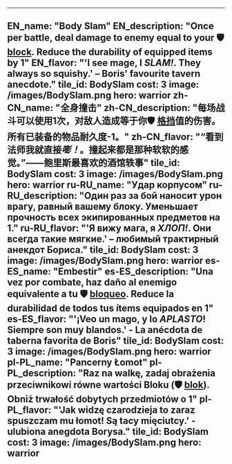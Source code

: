 ---

EN_name: "Body Slam"
EN_description: "Once per battle, deal damage to enemy equal to your 🛡️️ <u>block</u>.  Reduce the durability of equipped items by 1"
EN_flavor: "'I see mage, I *SLAM!*. They always so squishy.' – Boris' favourite tavern anecdote."
tile_id: BodySlam
cost: 3
image: /images/BodySlam.png
hero: warrior
zh-CN_name: "全身撞击"
zh-CN_description: "每场战斗可以使用1次，对敌人造成等于你🛡️️ <u>格挡</u>值的伤害。所有已装备的物品耐久度-1。"
zh-CN_flavor: "“看到法师我就直接*嘭！*。撞起来都是那种软软的感觉。”——鲍里斯最喜欢的酒馆轶事"
tile_id: BodySlam
cost: 3
image: /images/BodySlam.png
hero: warrior
ru-RU_name: "Удар корпусом"
ru-RU_description: "Один раз за бой наносит урон врагу, равный вашему блоку. Уменьшает прочность всех экипированных предметов на 1."
ru-RU_flavor: "'Я вижу мага, я *ХЛОП!*. Они всегда такие мягкие.' – любимый трактирный анекдот Бориса."
tile_id: BodySlam
cost: 3
image: /images/BodySlam.png
hero: warrior
es-ES_name: "Embestir"
es-ES_description: "Una vez por combate, haz daño al enemigo equivalente a tu 🛡️️ <u>bloqueo</u>. Reduce la durabilidad de todos tus ítems equipados en 1"
es-ES_flavor: "'¡Veo un mago, y lo *APLASTO*! Siempre son muy blandos.' - La anécdota de taberna favorita de Boris"
tile_id: BodySlam
cost: 3
image: /images/BodySlam.png
hero: warrior
pl-PL_name: "Pancerny Łomot"
pl-PL_description: "Raz na walkę, zadaj obrażenia przeciwnikowi równe wartości Bloku (🛡️️ <u>blok</u>). Obniż trwałość dobytych przedmiotów o 1"
pl-PL_flavor: "'Jak widzę czarodzieja to zaraz spuszczam mu łomot! Są tacy mięciutcy.' - ulubiona anegdota Borysa."
tile_id: BodySlam
cost: 3
image: /images/BodySlam.png
hero: warrior
---